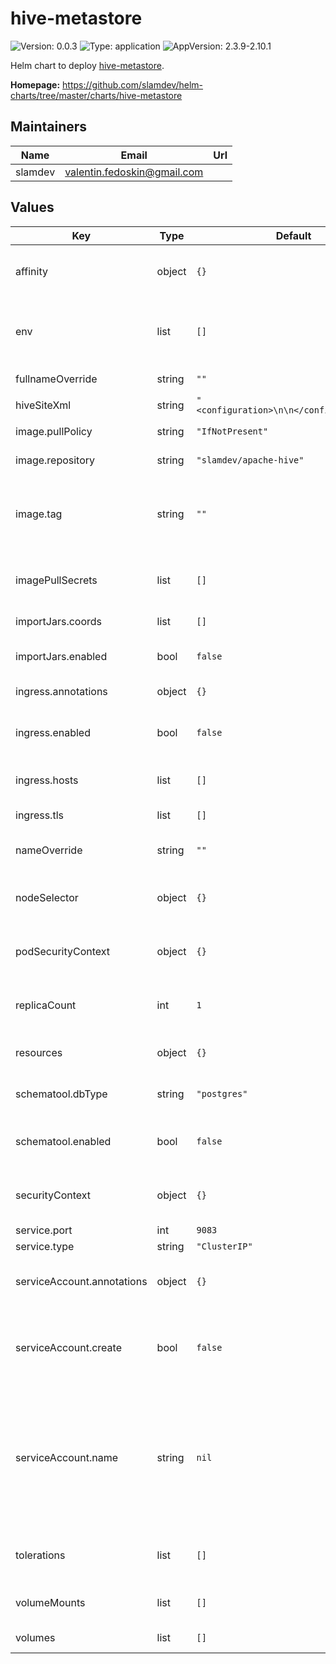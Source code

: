 # hive-metastore

![Version: 0.0.3](https://img.shields.io/badge/Version-0.0.3-informational?style=flat-square) ![Type: application](https://img.shields.io/badge/Type-application-informational?style=flat-square) ![AppVersion: 2.3.9-2.10.1](https://img.shields.io/badge/AppVersion-2.3.9--2.10.1-informational?style=flat-square)

Helm chart to deploy [hive-metastore](https://hive.apache.org/).

**Homepage:** <https://github.com/slamdev/helm-charts/tree/master/charts/hive-metastore>

## Maintainers

| Name | Email | Url |
| ---- | ------ | --- |
| slamdev | valentin.fedoskin@gmail.com |  |

## Values

| Key | Type | Default | Description |
|-----|------|---------|-------------|
| affinity | object | `{}` | affinity for scheduler pod assignment |
| env | list | `[]` | additional environment variables for the deployment |
| fullnameOverride | string | `""` | full name of the chart. |
| hiveSiteXml | string | `"<configuration>\n\n</configuration>\n"` |  |
| image.pullPolicy | string | `"IfNotPresent"` | image pull policy |
| image.repository | string | `"slamdev/apache-hive"` | image repository |
| image.tag | string | `""` | image tag (chart's appVersion value will be used if not set) |
| imagePullSecrets | list | `[]` | image pull secret for private images |
| importJars.coords | list | `[]` | maven coords |
| importJars.enabled | bool | `false` | import jars as init container |
| ingress.annotations | object | `{}` | ingress annotations |
| ingress.enabled | bool | `false` | enables Ingress for hive-metastore |
| ingress.hosts | list | `[]` | ingress accepted hostnames |
| ingress.tls | list | `[]` | ingress TLS configuration |
| nameOverride | string | `""` | override name of the chart |
| nodeSelector | object | `{}` | node for scheduler pod assignment |
| podSecurityContext | object | `{}` | specifies security settings for a pod |
| replicaCount | int | `1` | number of replicas for flux-notifier deployment. |
| resources | object | `{}` | custom resource configuration |
| schematool.dbType | string | `"postgres"` | schematool database type |
| schematool.enabled | bool | `false` | run schematool as init container |
| securityContext | object | `{}` | specifies security settings for a container |
| service.port | int | `9083` | service port |
| service.type | string | `"ClusterIP"` | service type |
| serviceAccount.annotations | object | `{}` | annotations to add to the service account |
| serviceAccount.create | bool | `false` | specifies whether a service account should be created |
| serviceAccount.name | string | `nil` | the name of the service account to use; if not set and create is true, a name is generated using the fullname template |
| tolerations | list | `[]` | tolerations for scheduler pod assignment |
| volumeMounts | list | `[]` | additional volume mounts |
| volumes | list | `[]` | additional volumes |
